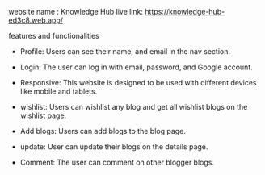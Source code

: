 website name : Knowledge Hub
live link: https://knowledge-hub-ed3c8.web.app/

features and functionalities

- Profile: Users can see their name, and email in the nav section.

- Login: The user can log in with email, password, and Google account.

- Responsive: This website is designed to be used with different devices like mobile and tablets.

- wishlist: Users can wishlist any blog and get all wishlist blogs on the wishlist page.

- Add blogs: Users can add blogs to the blog page.

- update: User can update their blogs on the details page.
- Comment: The user can comment on other blogger blogs.